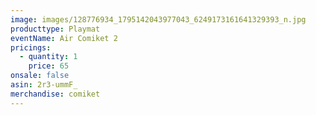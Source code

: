 ```yaml
---
image: images/128776934_1795142043977043_6249173161641329393_n.jpg
producttype: Playmat
eventName: Air Comiket 2
pricings:
  - quantity: 1
    price: 65
onsale: false
asin: 2r3-ummF_
merchandise: comiket
---
```


